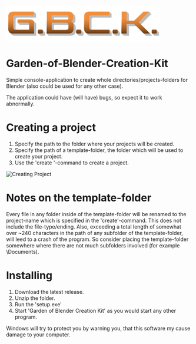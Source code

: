 <img style="max-height:100px;" src="Media\gbck.png" alt="G.B.C.K." size=50%>

# Garden-of-Blender-Creation-Kit
 Simple console-application to create whole directories/projects-folders for Blender (also could be used for any other case).

 The application could have (will have) bugs, so expect it to work abnormally.

# Creating a project
 1. Specify the path to the folder where your projects will be created.
 2. Specify the path of a template-folder, the folder which will be used to create your project.
 3. Use the 'create <InsertProjectName>'-command to create a project.

 <img style="max-height:100px;" src="Media\creating_project.gif" alt="Creating Project">

# Notes on the template-folder
 Every file in any folder inside of the template-folder will be renamed to the project-name which is specified in the 'create'-command. This does not include the file-type/ending.
 Also, exceeding a total length of somewhat over ~240 characters in the path of any subfolder of the template-folder, will leed to a crash of the program. So consider placing the template-folder somewhere where there are not much subfolders involved (for example \Documents).

 # Installing
  1. Download the latest release.
  2. Unzip the folder.
  3. Run the 'setup.exe'
  4. Start 'Garden of Blender Creation Kit' as you would start any other program.

 Windows will try to protect you by warning you, that this software my cause damage to your computer.
